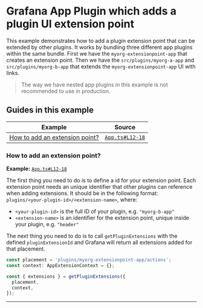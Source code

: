 # Grafana App Plugin which adds a plugin UI extension point

This example demonstrates how to add a plugin extension point that can be extended by other plugins. It works by bundling three different app plugins within the same bundle. First we have the `myorg-extensionpoint-app` that creates an extension point. Then we have the `src/plugins/myorg-a-app` and `src/plugins/myorg-b-app` that extends the `myorg-extensionpoint-app` UI with links.

> The way we have nested app plugins in this example is not recommended to use in production.

## Guides in this example

| **Example**                                                      | **Source**       |
| ---------------------------------------------------------------- | ---------------- |
| [How to add an extension point?](#how-to-add-an-extension-point) | [`App.ts#L12-18`](./src/components/App/App.tsx#L12-18) |

### How to add an extension point?

**Example:** [`App.ts#L12-18`](./src/components/App/App.tsx#L12-18)

The first thing you need to do is to define a id for your extension point. Each extension point needs an unique identifier that other plugins can reference when adding extensions. It should be in the following format: `plugins/<your-plugin-id>/<extension-name>`, where:

- `<your-plugin-id>` is the full ID of your plugin, e.g. `"myorg-b-app"`
- `<extension-name>` is an identifier for the extension point, unique inside your plugin, e.g. `"header"`

The next thing you need to do is to call `getPluginExtensions` with the defined `pluginExtensionId` and Grafana will return all extensions added for that placement.

```typescript
const placement = 'plugins/myorg-extensionpoint-app/actions';
const context: AppExtensionContext = {};

const { extensions } = getPluginExtensions({
  placement,
  context,
});
```

---
